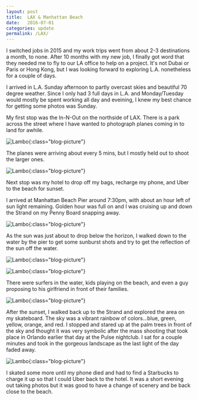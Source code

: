 ```yaml
---
layout: post
title:  LAX & Manhattan Beach
date:   2016-07-01
categories: update
permalink: /LAX/
---
```


I switched jobs in 2015 and my work trips went from about 2-3 destinations a month, to none. After 10 months with my new job, I finally
got word that they needed me to fly to our LA office to help on a project. It's not Dubai or Paris or Hong Kong, but I was looking
forward to exploring L.A. nonetheless for a couple of days.

I arrived in L.A. Sunday afternoon to partly overcast skies and beautiful 70 degree weather. Since I only had 3 full days in L.A. and
Monday/Tuesday would mostly be spent working all day and eveining, I knew my best chance for getting some photos was Sunday.

My first stop was the In-N-Out on the northside of LAX. There is a park across the street where I have wanted to photograph planes coming in to land for awhile.

![Lambo](https://c2.staticflickr.com/8/7416/27761393355_b425678015_b.jpg){:class="blog-picture"}

The planes were arriving about every 5 mins, but I mostly held out to shoot the larger ones.

![Lambo](https://c2.staticflickr.com/8/7462/27660633812_1d7fe62ceb_b.jpg){:class="blog-picture"}

Next stop was my hotel to drop off my bags, recharge my phone, and Uber to the beach for sunset.

I arrived at Manhattan Beach Pier around 7:30pm, with about an hour left of sun light remaining. Golden hour was full on and I was
cruising up and down the Strand on my Penny Board snapping away.

![Lambo](https://c2.staticflickr.com/8/7332/27149004934_c965d742ea_b.jpg){:class="blog-picture"}

As the sun was just about to drop below the horizon, I walked down to the water by the pier to get some sunburst shots and try to get the
reflection of the sun off the water.

![Lambo](https://c2.staticflickr.com/8/7339/27149007404_006461919c_b.jpg){:class="blog-picture"}

![Lambo](https://c2.staticflickr.com/8/7440/27482860330_6a5ee58da5_b.jpg){:class="blog-picture"}

There were surfers in the water, kids playing on the beach, and even a guy proposing to his girlfriend in front of their families.

![Lambo](https://c2.staticflickr.com/8/7367/27482857640_0c63b5870e_c.jpg){:class="blog-picture"}

After the sunset, I walked back up to the Strand and explored the area on my skateboard. The sky was a vibrant rainbow of colors...blue,
green, yellow, orange, and red. I stopped and stared up at the palm trees in front of the sky and thought it was very symbolic after the
mass shooting that took place in Orlando earlier that day at the Pulse nightclub. I sat for a couple minutes and took in the gorgeous
landscape as the last light of the day faded away.

![Lambo](https://c2.staticflickr.com/8/7324/27368649090_231d9e9d44_c.jpg){:class="blog-picture"}

I skated some more until my phone died and had to find a Starbucks to charge it up so that I could Uber back to the hotel. It was a short
evening out taking photos but it was good to have a change of scenery and be back close to the beach.

